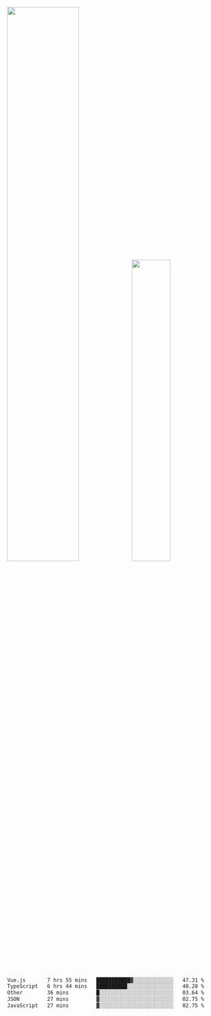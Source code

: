 <img align="" width="57.5%" src="https://github-readme-stats.vercel.app/api?username=Dream4ever&hide_title=true&hide_border=true&count_private=true&show_icons=true&include_all_commits=true&line_height=21" /><img align="" width="42.4%" src="https://github-readme-stats.vercel.app/api/top-langs/?username=Dream4ever&hide_title=true&count_private=true&show_icons=true&langs_count=6&hide_border=true&layout=compact" />

<!--START_SECTION:waka-->

```txt
Vue.js       7 hrs 55 mins   ███████████▓░░░░░░░░░░░░░   47.31 %
TypeScript   6 hrs 44 mins   ██████████░░░░░░░░░░░░░░░   40.28 %
Other        36 mins         █░░░░░░░░░░░░░░░░░░░░░░░░   03.64 %
JSON         27 mins         ▓░░░░░░░░░░░░░░░░░░░░░░░░   02.75 %
JavaScript   27 mins         ▓░░░░░░░░░░░░░░░░░░░░░░░░   02.75 %
```

<!--END_SECTION:waka-->
